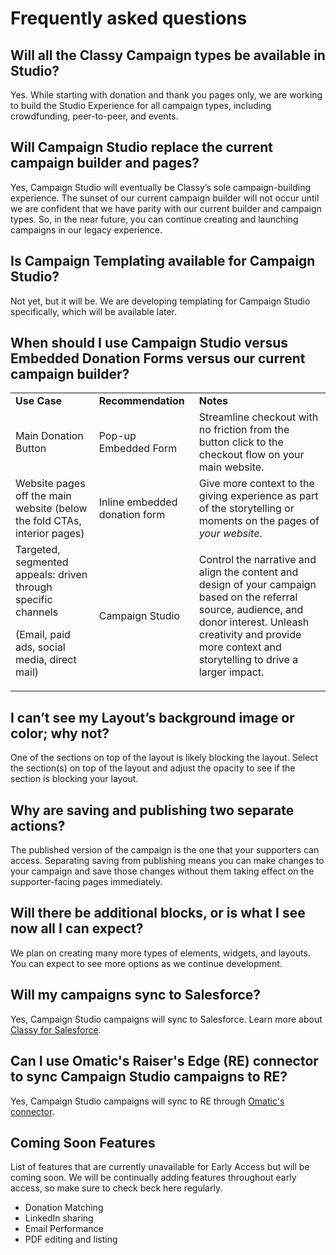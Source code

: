 # Frequently asked questions

## Will all the Classy Campaign types be available in Studio?

Yes. While starting with donation and thank you pages only, we are working to build the Studio Experience for all campaign types, including crowdfunding, peer-to-peer, and events.

## Will Campaign Studio replace the current campaign builder and pages?

Yes, Campaign Studio will eventually be Classy’s sole campaign-building experience. The sunset of our current campaign builder will not occur until we are confident that we have parity with our current builder and campaign types. So, in the near future, you can continue creating and launching campaigns in our legacy experience.

## Is Campaign Templating available for Campaign Studio?

Not yet, but it will be. We are developing templating for Campaign Studio specifically, which will be available later.

## When should I use Campaign Studio versus Embedded Donation Forms versus our current campaign builder?

<table>
  <tr>
   <td><strong>Use Case</strong>
   </td>
   <td><strong>Recommendation</strong>
   </td>
   <td><strong>Notes</strong>
   </td>
  </tr>
  <tr>
   <td>Main Donation Button
   </td>
   <td>Pop-up Embedded Form
   </td>
   <td>Streamline checkout with no friction from the button click to the checkout flow on your main website.
   </td>
  </tr>
  <tr>
   <td>Website pages off the main website (below the fold CTAs, interior pages)
   </td>
   <td>Inline embedded donation form
   </td>
   <td>Give more context to the giving experience as part of the storytelling or moments on the pages of <em>your website</em>. 
   </td>
  </tr>
  <tr>
   <td>Targeted, segmented appeals: driven through specific channels
<p>
(Email, paid ads, social media, direct mail)
   </td>
   <td>Campaign Studio
   </td>
   <td>Control the narrative and align the content and design of your campaign based on the referral source, audience, and donor interest. Unleash creativity and provide more context and storytelling to drive a larger impact. 
   </td>
  </tr>
</table>

## I can’t see my Layout’s background image or color; why not?

One of the sections on top of the layout is likely blocking the layout. Select the section(s) on top of the layout and adjust the opacity to see if the section is blocking your layout.

## Why are saving and publishing two separate actions?

The published version of the campaign is the one that your supporters can access. Separating saving from publishing means you can make changes to your campaign and save those changes without them taking effect on the supporter-facing pages immediately.

## Will there be additional blocks, or is what I see now all I can expect?

We plan on creating many more types of elements, widgets, and layouts. You can expect to see more options as we continue development.

## Will my campaigns sync to Salesforce?

Yes, Campaign Studio campaigns will sync to Salesforce. Learn more about [Classy for Salesforce](https://support.classy.org/s/article/how-to-set-up-classy-for-salesforce).

## Can I use Omatic's Raiser's Edge (RE) connector to sync Campaign Studio campaigns to RE?

Yes, Campaign Studio campaigns will sync to RE through [Omatic's connector](https://omaticsoftware.com/integration-solutions-by-activity/importomatic-for-raisers-edge/).

## Coming Soon Features

List of features that are currently unavailable for Early Access but will be coming soon. We will be continually adding features throughout early access, so make sure to check beck here regularly.

- Donation Matching
- LinkedIn sharing
- Email Performance
- PDF editing and listing
